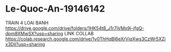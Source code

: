 # Le-Quoc-An-19146142
TRAIN 4 LOAI BANH
https://drive.google.com/drive/folders/1HK54t8_J1r7jVMx9j-jfgQ-dpm8XMwSX?usp=sharing
LINK COLLAB
https://colab.research.google.com/drive/1y0ThHqBl6eXrVjqXws3CzWr5XZjx3Dil?usp=sharing

